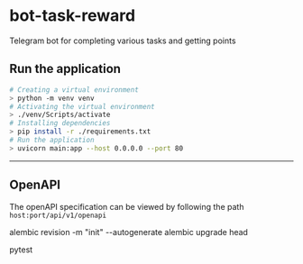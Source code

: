 # bot-task-reward
Telegram bot for completing various tasks and getting points

## Run the application
```bash
# Creating a virtual environment
> python -m venv venv
# Activating the virtual environment
> ./venv/Scripts/activate
# Installing dependencies
> pip install -r ./requirements.txt
# Run the application
> uvicorn main:app --host 0.0.0.0 --port 80
```
------------
## OpenAPI
The openAPI specification can be viewed by following the path `host:port/api/v1/openapi`


alembic revision -m "init" --autogenerate
alembic upgrade head

pytest
